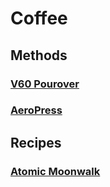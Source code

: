 # Coffee

## Methods

### [V60 Pourover](methods/v60)

### [AeroPress](methods/aeropress)

## Recipes

### [Atomic Moonwalk](beans/moonwalk)
